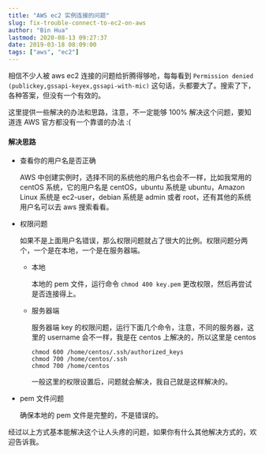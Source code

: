 ```yaml
---
title: "AWS ec2 实例连接的问题"
slug: fix-trouble-connect-to-ec2-on-aws
author: "Bin Hua"
lastmod: 2020-08-13 09:27:37
date: 2019-03-18 08:09:00
tags: ["aws", "ec2"]
---
```


相信不少人被 aws ec2 连接的问题给折腾得够呛，每每看到 `Permission denied (publickey,gssapi-keyex,gssapi-with-mic)` 这句话，头都要大了。搜索了下，各种答案，但没有一个有效的。

这里提供一些解决的办法和思路，注意，不一定能够 100% 解决这个问题，要知道连 AWS 官方都没有一个靠谱的办法 :(

#### 解决思路

- 查看你的用户名是否正确

    AWS 中创建实例时，选择不同的系统他的用户名也会不一样，比如我常用的 centOS 系统，它的用户名是 centOS，ubuntu 系统是 ubuntu，Amazon Linux 系统是 ec2-user，debian 系统是 admin 或者 root，还有其他的系统用户名可以去 aws 搜索看看。
    
- 权限问题

    如果不是上面用户名错误，那么权限问题就占了很大的比例。权限问题分两个，一个是在本地，一个是在服务器端。
    
    - 本地

        本地的 pem 文件，运行命令 `chmod 400 key.pem` 更改权限，然后再尝试是否连接得上。
        
    - 服务器端

        服务器端 key 的权限问题，运行下面几个命令，注意，不同的服务器，这里的 username 会不一样，我是在 centos 上解决的，所以这里是 centos
        
        ```
        chmod 600 /home/centos/.ssh/authorized_keys
        chmod 700 /home/centos/.ssh
        chmod 700 /home/centos
        ```
        
        一般这里的权限设置后，问题就会解决，我自己就是这样解决的。
        
- pem 文件问题

    确保本地的 pem 文件是完整的，不是错误的。
    
经过以上方式基本能解决这个让人头疼的问题，如果你有什么其他解决方式的，欢迎告诉我。